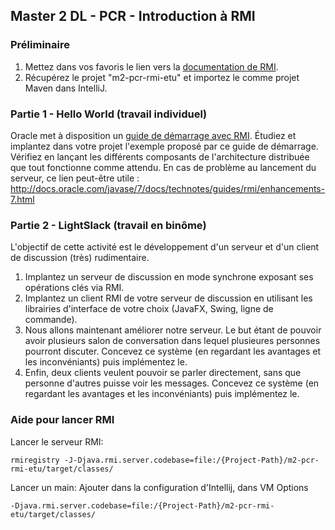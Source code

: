 ## Master 2 DL - PCR - Introduction à RMI

### Préliminaire

1. Mettez dans vos favoris le lien vers la [documentation de RMI](https://docs.oracle.com/javase/8/docs/technotes/guides/rmi/).
2. Récupérez le projet "m2-pcr-rmi-etu" et importez le comme projet Maven dans IntelliJ.


### Partie 1 - Hello World (travail individuel)

Oracle met à disposition un [guide de démarrage avec RMI](https://docs.oracle.com/javase/8/docs/technotes/guides/rmi/hello/hello-world.html).
Étudiez et implantez dans votre projet l'exemple proposé par ce guide de démarrage.
Vérifiez en lançant les différents composants de l'architecture distribuée que tout fonctionne comme attendu.
En cas de problème au lancement du serveur, ce lien peut-être utile : http://docs.oracle.com/javase/7/docs/technotes/guides/rmi/enhancements-7.html

### Partie 2 - LightSlack (travail en binôme)

L'objectif de cette activité est le développement d'un serveur et d'un client de discussion (très) rudimentaire.

1. Implantez un serveur de discussion en mode synchrone exposant ses opérations clés via RMI.
2. Implantez un client RMI de votre serveur de discussion en utilisant les librairies d'interface de votre choix (JavaFX, Swing, ligne de commande).
3. Nous allons maintenant améliorer notre serveur. Le but étant de pouvoir avoir plusieurs salon de conversation dans lequel plusieures personnes pourront discuter. Concevez ce système (en regardant les avantages et les inconvéniants) puis implémentez le.
4. Enfin, deux clients veulent pouvoir se parler directement, sans que personne d'autres puisse voir les messages. Concevez ce système (en regardant les avantages et les inconvéniants) puis implémentez le.
### Aide pour lancer RMI

Lancer le serveur RMI:
```
rmiregistry -J-Djava.rmi.server.codebase=file:/{Project-Path}/m2-pcr-rmi-etu/target/classes/
```

Lancer un main:
Ajouter dans la configuration d'Intellij, dans VM Options
```
-Djava.rmi.server.codebase=file:/{Project-Path}/m2-pcr-rmi-etu/target/classes/
```
